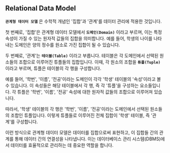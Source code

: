## Relational Data Model

**`관계형 데이터 모델`** 은 수학적 개념인 '집합'과 '관계'를 데이터 관리에 적용한 것입니다.

첫 번째로, '집합'은 관계형 데이터 모델에서 **`도메인(Domain)`** 이라고 부르며, 이는 특정 속성이 가질 수 있는 원자적 값들의 집합을 의미합니다. 예를 들어, 학생의 나이를 나타내는 도메인은 양의 정수를 원소로 가진 집합이 될 수 있습니다.

두 번째로, '관계'는 **`테이블(Table)`** 이라고 부릅니다. 테이블은 각 도메인에서 선택된 원소들의 조합으로 이루어진 튜플들의 집합입니다. 이때, 각 원소의 조합을 **`튜플(Tuple)`** 이라고 부르며, 튜플은 테이블의 각 행을 구성합니다.

예를 들어, '학번', '이름', '전공'이라는 도메인이 각각 '학생' 테이블의 '속성'이라고 볼 수 있습니다. 이 속성들은 해당 테이블에서 각 행, 즉 각 '튜플'을 구성하는 요소들입니다. 각 튜플은 '학번', '이름', '전공' 속성에 대한 원자적 값들의 조합으로 이루어져 있습니다.

따라서, '학생' 테이블의 각 행은 '학번', '이름', '전공'이라는 도메인에서 선택된 원소들의 조합인 튜플입니다. 이렇게 튜플들로 이루어진 전체 집합이 '학생' 테이블, 즉 '관계'를 구성합니다.

이런 방식으로 관계형 데이터 모델은 데이터를 집합으로써 표현하고, 이 집합들 간의 관계를 통해 데이터 간의 연결성을 나타냅니다. 이는 데이터베이스 관리 시스템(DBMS)에서 데이터를 효율적으로 관리하는 데 중요한 역할을 합니다.
